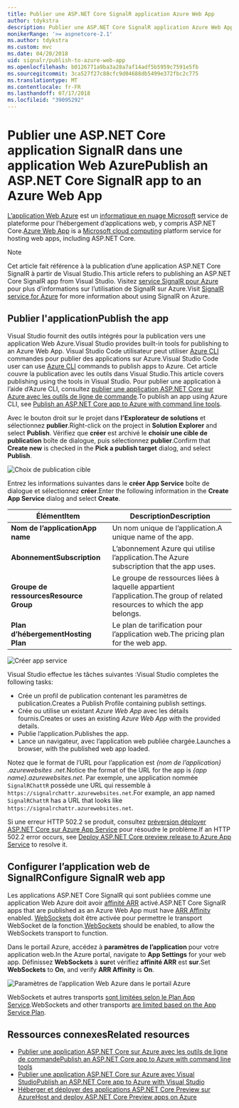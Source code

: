 ```yaml
---
title: Publier une ASP.NET Core SignalR application Azure Web App
author: tdykstra
description: Publier une ASP.NET Core SignalR application Azure Web App
monikerRange: '>= aspnetcore-2.1'
ms.author: tdykstra
ms.custom: mvc
ms.date: 04/20/2018
uid: signalr/publish-to-azure-web-app
ms.openlocfilehash: b0126771a9ba3a28a7af14adf5b5959c7591e5fb
ms.sourcegitcommit: 3ca527f27c88cfc9d04688db5499e372fbc2c775
ms.translationtype: MT
ms.contentlocale: fr-FR
ms.lasthandoff: 07/17/2018
ms.locfileid: "39095292"
---
```

# <a name="publish-an-aspnet-core-signalr-app-to-an-azure-web-app"></a><span data-ttu-id="397f0-103">Publier une ASP.NET Core application SignalR dans une application Web Azure</span><span class="sxs-lookup"><span data-stu-id="397f0-103">Publish an ASP.NET Core SignalR app to an Azure Web App</span></span>

<span data-ttu-id="397f0-104">[L’application Web Azure](/azure/app-service/app-service-web-overview) est un [informatique en nuage Microsoft](https://azure.microsoft.com/) service de plateforme pour l’hébergement d’applications web, y compris ASP.NET Core.</span><span class="sxs-lookup"><span data-stu-id="397f0-104">[Azure Web App](/azure/app-service/app-service-web-overview) is a [Microsoft cloud computing](https://azure.microsoft.com/) platform service for hosting web apps, including ASP.NET Core.</span></span>

> [!NOTE]
> <span data-ttu-id="397f0-105">Cet article fait référence à la publication d’une application ASP.NET Core SignalR à partir de Visual Studio.</span><span class="sxs-lookup"><span data-stu-id="397f0-105">This article refers to publishing an ASP.NET Core SignalR app from Visual Studio.</span></span> <span data-ttu-id="397f0-106">Visitez [service SignalR pour Azure](https://azure.microsoft.com/en-gb/services/signalr-service?) pour plus d’informations sur l’utilisation de SignalR sur Azure.</span><span class="sxs-lookup"><span data-stu-id="397f0-106">Visit [SignalR service for Azure](https://azure.microsoft.com/en-gb/services/signalr-service?) for more information about using SignalR on Azure.</span></span>

## <a name="publish-the-app"></a><span data-ttu-id="397f0-107">Publier l'application</span><span class="sxs-lookup"><span data-stu-id="397f0-107">Publish the app</span></span>

<span data-ttu-id="397f0-108">Visual Studio fournit des outils intégrés pour la publication vers une application Web Azure.</span><span class="sxs-lookup"><span data-stu-id="397f0-108">Visual Studio provides built-in tools for publishing to an Azure Web App.</span></span> <span data-ttu-id="397f0-109">Visual Studio Code utilisateur peut utiliser [Azure CLI](/cli/azure) commandes pour publier des applications sur Azure.</span><span class="sxs-lookup"><span data-stu-id="397f0-109">Visual Studio Code user can use [Azure CLI](/cli/azure) commands to publish apps to Azure.</span></span> <span data-ttu-id="397f0-110">Cet article couvre la publication avec les outils dans Visual Studio.</span><span class="sxs-lookup"><span data-stu-id="397f0-110">This article covers publishing using the tools in Visual Studio.</span></span> <span data-ttu-id="397f0-111">Pour publier une application à l’aide d’Azure CLI, consultez [publier une application ASP.NET Core sur Azure avec les outils de ligne de commande](xref:tutorials/publish-to-azure-webapp-using-cli).</span><span class="sxs-lookup"><span data-stu-id="397f0-111">To publish an app using Azure CLI, see [Publish an ASP.NET Core app to Azure with command line tools](xref:tutorials/publish-to-azure-webapp-using-cli).</span></span>

<span data-ttu-id="397f0-112">Avec le bouton droit sur le projet dans **l’Explorateur de solutions** et sélectionnez **publier**.</span><span class="sxs-lookup"><span data-stu-id="397f0-112">Right-click on the project in **Solution Explorer** and select **Publish**.</span></span> <span data-ttu-id="397f0-113">Vérifiez que **créer** est archivé le **choisir une cible de publication** boîte de dialogue, puis sélectionnez **publier**.</span><span class="sxs-lookup"><span data-stu-id="397f0-113">Confirm that **Create new** is checked in the **Pick a publish target** dialog, and select **Publish**.</span></span>

![Choix de publication cible](publish-to-azure-web-app/_static/pick-publish-target-dialog.png)

<span data-ttu-id="397f0-115">Entrez les informations suivantes dans le **créer App Service** boîte de dialogue et sélectionnez **créer**.</span><span class="sxs-lookup"><span data-stu-id="397f0-115">Enter the following information in the **Create App Service** dialog and select **Create**.</span></span>

| <span data-ttu-id="397f0-116">Élément</span><span class="sxs-lookup"><span data-stu-id="397f0-116">Item</span></span> | <span data-ttu-id="397f0-117">Description</span><span class="sxs-lookup"><span data-stu-id="397f0-117">Description</span></span> |
| ---- | ----------- |
| <span data-ttu-id="397f0-118">**Nom de l’application**</span><span class="sxs-lookup"><span data-stu-id="397f0-118">**App name**</span></span> | <span data-ttu-id="397f0-119">Un nom unique de l’application.</span><span class="sxs-lookup"><span data-stu-id="397f0-119">A unique name of the app.</span></span> |
| <span data-ttu-id="397f0-120">**Abonnement**</span><span class="sxs-lookup"><span data-stu-id="397f0-120">**Subscription**</span></span> | <span data-ttu-id="397f0-121">L’abonnement Azure qui utilise l’application.</span><span class="sxs-lookup"><span data-stu-id="397f0-121">The Azure subscription that the app uses.</span></span> |
| <span data-ttu-id="397f0-122">**Groupe de ressources**</span><span class="sxs-lookup"><span data-stu-id="397f0-122">**Resource Group**</span></span> | <span data-ttu-id="397f0-123">Le groupe de ressources liées à laquelle appartient l’application.</span><span class="sxs-lookup"><span data-stu-id="397f0-123">The group of related resources to which the app belongs.</span></span>  |
| <span data-ttu-id="397f0-124">**Plan d’hébergement**</span><span class="sxs-lookup"><span data-stu-id="397f0-124">**Hosting Plan**</span></span> | <span data-ttu-id="397f0-125">Le plan de tarification pour l’application web.</span><span class="sxs-lookup"><span data-stu-id="397f0-125">The pricing plan for the web app.</span></span> |

![Créer app service](publish-to-azure-web-app/_static/create-app-service-dialog.png)

<span data-ttu-id="397f0-127">Visual Studio effectue les tâches suivantes :</span><span class="sxs-lookup"><span data-stu-id="397f0-127">Visual Studio completes the following tasks:</span></span>

* <span data-ttu-id="397f0-128">Crée un profil de publication contenant les paramètres de publication.</span><span class="sxs-lookup"><span data-stu-id="397f0-128">Creates a Publish Profile containing publish settings.</span></span>
* <span data-ttu-id="397f0-129">Crée ou utilise un existant *Azure Web App* avec les détails fournis.</span><span class="sxs-lookup"><span data-stu-id="397f0-129">Creates or uses an existing *Azure Web App* with the provided details.</span></span>
* <span data-ttu-id="397f0-130">Publie l’application.</span><span class="sxs-lookup"><span data-stu-id="397f0-130">Publishes the app.</span></span>
* <span data-ttu-id="397f0-131">Lance un navigateur, avec l’application web publiée chargée.</span><span class="sxs-lookup"><span data-stu-id="397f0-131">Launches a browser, with the published web app loaded.</span></span>

<span data-ttu-id="397f0-132">Notez que le format de l’URL pour l’application est *{nom de l’application} .azurewebsites .net*.</span><span class="sxs-lookup"><span data-stu-id="397f0-132">Notice the format of the URL for the app is *{app name}.azurewebsites.net*.</span></span> <span data-ttu-id="397f0-133">Par exemple, une application nommée `SignalRChattR` possède une URL qui ressemble à `https://signalrchattr.azurewebsites.net`.</span><span class="sxs-lookup"><span data-stu-id="397f0-133">For example, an app named `SignalRChattR` has a URL that looks like `https://signalrchattr.azurewebsites.net`.</span></span>

<span data-ttu-id="397f0-134">Si une erreur HTTP 502.2 se produit, consultez [préversion déployer ASP.NET Core sur Azure App Service](xref:host-and-deploy/azure-apps/index) pour résoudre le problème.</span><span class="sxs-lookup"><span data-stu-id="397f0-134">If an HTTP 502.2 error occurs, see [Deploy ASP.NET Core preview release to Azure App Service](xref:host-and-deploy/azure-apps/index) to resolve it.</span></span>

## <a name="configure-signalr-web-app"></a><span data-ttu-id="397f0-135">Configurer l’application web de SignalR</span><span class="sxs-lookup"><span data-stu-id="397f0-135">Configure SignalR web app</span></span>

<span data-ttu-id="397f0-136">Les applications ASP.NET Core SignalR qui sont publiées comme une application Web Azure doit avoir [affinité ARR](https://en.wikipedia.org/wiki/Application_Request_Routing) activé.</span><span class="sxs-lookup"><span data-stu-id="397f0-136">ASP.NET Core SignalR apps that are published as an Azure Web App must have [ARR Affinity](https://en.wikipedia.org/wiki/Application_Request_Routing) enabled.</span></span> <span data-ttu-id="397f0-137">[WebSockets](xref:fundamentals/websockets) doit être activée pour permettre le transport WebSocket de la fonction.</span><span class="sxs-lookup"><span data-stu-id="397f0-137">[WebSockets](xref:fundamentals/websockets) should be enabled, to allow the WebSockets transport to function.</span></span>

<span data-ttu-id="397f0-138">Dans le portail Azure, accédez à **paramètres de l’application** pour votre application web.</span><span class="sxs-lookup"><span data-stu-id="397f0-138">In the Azure portal, navigate to **App Settings** for your web app.</span></span> <span data-ttu-id="397f0-139">Définissez **WebSockets** à **sur**et vérifiez **affinité ARR** est **sur**.</span><span class="sxs-lookup"><span data-stu-id="397f0-139">Set **WebSockets** to **On**, and verify **ARR Affinity** is **On**.</span></span>

![Paramètres de l’application Web Azure dans le portail Azure](publish-to-azure-web-app/_static/azure-web-app-settings.png)

 <span data-ttu-id="397f0-141">WebSockets et autres transports [sont limitées selon le Plan App Service](/azure/azure-subscription-service-limits#app-service-limits).</span><span class="sxs-lookup"><span data-stu-id="397f0-141">WebSockets and other transports [are limited based on the App Service Plan](/azure/azure-subscription-service-limits#app-service-limits).</span></span>

## <a name="related-resources"></a><span data-ttu-id="397f0-142">Ressources connexes</span><span class="sxs-lookup"><span data-stu-id="397f0-142">Related resources</span></span>

* [<span data-ttu-id="397f0-143">Publier une application ASP.NET Core sur Azure avec les outils de ligne de commande</span><span class="sxs-lookup"><span data-stu-id="397f0-143">Publish an ASP.NET Core app to Azure with command line tools</span></span>](xref:tutorials/publish-to-azure-webapp-using-cli?tabs=windows)
* [<span data-ttu-id="397f0-144">Publier une application ASP.NET Core sur Azure avec Visual Studio</span><span class="sxs-lookup"><span data-stu-id="397f0-144">Publish an ASP.NET Core app to Azure with Visual Studio</span></span>](xref:tutorials/publish-to-azure-webapp-using-vs)
* [<span data-ttu-id="397f0-145">Héberger et déployer des applications ASP.NET Core Preview sur Azure</span><span class="sxs-lookup"><span data-stu-id="397f0-145">Host and deploy ASP.NET Core Preview apps on Azure</span></span>](xref:host-and-deploy/azure-apps/index#deploy-aspnet-core-preview-release-to-azure-app-service)

